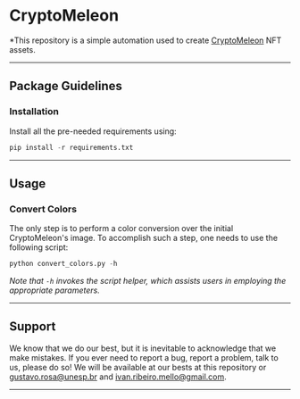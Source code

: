 # CryptoMeleon

*This repository is a simple automation used to create [CryptoMeleon](https://opensea.io/collection/cryptomeleon) NFT assets.

---

## Package Guidelines

### Installation

Install all the pre-needed requirements using:

```Python
pip install -r requirements.txt
```

---

## Usage

### Convert Colors

The only step is to perform a color conversion over the initial CryptoMeleon's image. To accomplish such a step, one needs to use the following script:

```Python
python convert_colors.py -h
```

*Note that `-h` invokes the script helper, which assists users in employing the appropriate parameters.*

---

## Support

We know that we do our best, but it is inevitable to acknowledge that we make mistakes. If you ever need to report a bug, report a problem, talk to us, please do so! We will be available at our bests at this repository or gustavo.rosa@unesp.br and ivan.ribeiro.mello@gmail.com.

---
